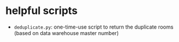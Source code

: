 # helpful scripts

* `deduplicate.py`: one-time-use script to return the duplicate rooms (based on data warehouse master number)
